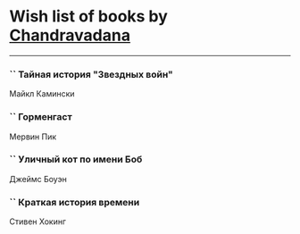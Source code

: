 # Wish list of books by [Chandravadana](https://plus.google.com/105866022348292919948)
---

### `` Тайная история "Звездных войн"
Майкл Камински

### `` Горменгаст
Мервин Пик

### `` Уличный кот по имени Боб
Джеймс Боуэн

### `` Краткая история времени
Стивен Хокинг

